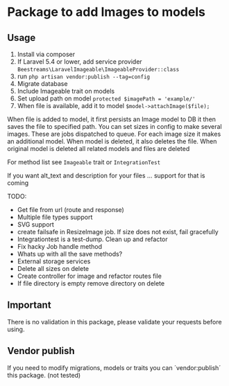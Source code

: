 # Package to add Images to models

## Usage
1. Install via composer
2. If Laravel 5.4 or lower, add service provider `Beestreams\LaravelImageable\ImageableProvider::class`
3. run `php artisan vendor:publish --tag=config`
4. Migrate database
5. Include Imageable trait on models
6. Set upload path on model `protected $imagePath = 'example/'`
7. When file is available, add it to model `$model->attachImage($file);`

When file is added to model, it first persists an Image model to DB
it then saves the file to specified path.
You can set sizes in config to make several images. These are jobs dispatched to queue.
For each image size it makes an additional model.
When model is deleted, it also deletes the file.
When original model is deleted all related models and files are deleted

For method list see `Imageable` trait or `IntegrationTest`

If you want alt_text and description for your files … support for that is coming

TODO:
- Get file from url (route and response)
- Multiple file types support
- SVG support
- create failsafe in ResizeImage job. If size does not exist, fail gracefully
- Integrationtest is a test-dump. Clean up and refactor
- Fix hacky Job handle method
- Whats up with all the save methods?
- External storage services
- Delete all sizes on delete
- Create controller for image and refactor routes file
- If file directory is empty remove directory on delete


## Important
There is no validation in this package, please validate your requests before using.

## Vendor publish
If you need to modify migrations, models or traits you can ´vendor:publish´ this package. (not tested)


